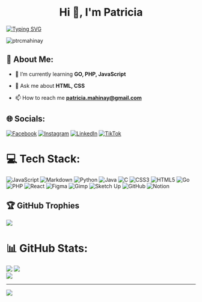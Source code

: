 <h1 align="center">Hi 👋, I'm Patricia</h1>

[![Typing SVG](https://readme-typing-svg.demolab.com?font=Fira+Code&weight=900&pause=1000&center=true&vCenter=true&width=1080&height=50&lines=Aspiring+Full+Stack+Dev++%7C+AI+Learner)](https://git.io/typing-svg)

<p align="left"> <img src="https://komarev.com/ghpvc/?username=ptrcmahinay&label=Profile%20views&color=0e75b6&style=flat" alt="ptrcmahinay" /> </p>

## 💫 About Me:

- 🌱 I’m currently learning **GO, PHP, JavaScript**

- 💬 Ask me about **HTML, CSS**

- 📫 How to reach me **patricia.mahinay@gmail.com**

## 🌐 Socials:
[![Facebook](https://img.shields.io/badge/Facebook-%231877F2.svg?logo=Facebook&logoColor=white)](https://facebook.com/ptrcmhny) [![Instagram](https://img.shields.io/badge/Instagram-%23E4405F.svg?logo=Instagram&logoColor=white)](https://instagram.com/ugc.patpat) [![LinkedIn](https://img.shields.io/badge/LinkedIn-%230077B5.svg?logo=linkedin&logoColor=white)](https://linkedin.com/in/patriciaannmahinay) [![TikTok](https://img.shields.io/badge/TikTok-%23000000.svg?logo=TikTok&logoColor=white)](https://tiktok.com/@ptrcmhny) 

# 💻 Tech Stack:
![JavaScript](https://img.shields.io/badge/javascript-%23323330.svg?style=for-the-badge&logo=javascript&logoColor=%23F7DF1E) ![Markdown](https://img.shields.io/badge/markdown-%23000000.svg?style=for-the-badge&logo=markdown&logoColor=white) ![Python](https://img.shields.io/badge/python-3670A0?style=for-the-badge&logo=python&logoColor=ffdd54) ![Java](https://img.shields.io/badge/java-%23ED8B00.svg?style=for-the-badge&logo=openjdk&logoColor=white) ![C](https://img.shields.io/badge/c-%2300599C.svg?style=for-the-badge&logo=c&logoColor=white) ![CSS3](https://img.shields.io/badge/css3-%231572B6.svg?style=for-the-badge&logo=css3&logoColor=white) ![HTML5](https://img.shields.io/badge/html5-%23E34F26.svg?style=for-the-badge&logo=html5&logoColor=white) ![Go](https://img.shields.io/badge/go-%2300ADD8.svg?style=for-the-badge&logo=go&logoColor=white) ![PHP](https://img.shields.io/badge/php-%23777BB4.svg?style=for-the-badge&logo=php&logoColor=white) ![React](https://img.shields.io/badge/react-%2320232a.svg?style=for-the-badge&logo=react&logoColor=%2361DAFB) ![Figma](https://img.shields.io/badge/figma-%23F24E1E.svg?style=for-the-badge&logo=figma&logoColor=white) ![Gimp](https://img.shields.io/badge/Gimp-657D8B?style=for-the-badge&logo=gimp&logoColor=FFFFFF) ![Sketch Up](https://img.shields.io/badge/SketchUp-005F9E?style=for-the-badge&logo=sketchup&logoColor=white) ![GitHub](https://img.shields.io/badge/github-%23121011.svg?style=for-the-badge&logo=github&logoColor=white) ![Notion](https://img.shields.io/badge/Notion-%23000000.svg?style=for-the-badge&logo=notion&logoColor=white)

## 🏆 GitHub Trophies
![](https://github-profile-trophy.vercel.app/?username=ptrcmahinay&theme=radical&no-frame=true&no-bg=true&margin-w=4)


# 📊 GitHub Stats:
![](https://github-readme-stats.vercel.app/api?username=ptrcmahinay&theme=dark&hide_border=true&include_all_commits=false&count_private=false)
![](https://github-readme-streak-stats.herokuapp.com/?user=ptrcmahinay&theme=dark&hide_border=true)<br/>
![](https://github-readme-stats.vercel.app/api/top-langs/?username=ptrcmahinay&theme=dark&hide_border=true&include_all_commits=false&count_private=false&layout=compact)


---
[![](https://visitcount.itsvg.in/api?id=ptrcmahinay&icon=0&color=0)](https://visitcount.itsvg.in)


<!-- Proudly created with GPRM ( https://gprm.itsvg.in ) -->
